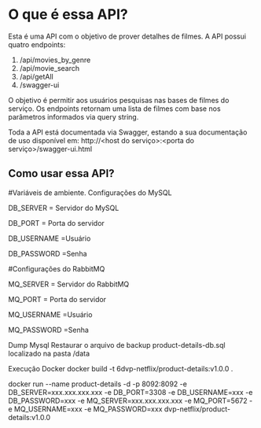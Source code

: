# O que é essa API?

Esta é uma API com o objetivo de prover detalhes de filmes. A API possui quatro endpoints:

1. /api/movies_by_genre
2. /api/movie_search
3. /api/getAll
4. /swagger-ui

O objetivo é permitir aos usuários pesquisas nas bases de filmes do serviço. Os endpoints retornam uma lista de filmes com base nos parâmetros informados via query string.

Toda a API está documentada via Swagger, estando a sua documentação de uso disponível em: http://<host do serviço>:<porta do serviço>/swagger-ui.html

## Como usar essa API?

#Variáveis de ambiente.
Configurações do MySQL

DB_SERVER = Servidor do MySQL

DB_PORT = Porta do servidor

DB_USERNAME =Usuário

DB_PASSWORD =Senha

#Configurações do RabbitMQ

MQ_SERVER = Servidor do RabbitMQ

MQ_PORT = Porta do servidor

MQ_USERNAME =Usuário

MQ_PASSWORD =Senha

Dump Mysql
Restaurar o arquivo de backup product-details-db.sql localizado na pasta /data

Execução Docker
docker build -t 6dvp-netflix/product-details:v1.0.0 .

docker run --name product-details -d -p 8092:8092 -e DB_SERVER=xxx.xxx.xxx.xxx -e DB_PORT=3308 -e DB_USERNAME=xxx -e DB_PASSWORD=xxx -e MQ_SERVER=xxx.xxx.xxx.xxx -e MQ_PORT=5672 -e MQ_USERNAME=xxx -e MQ_PASSWORD=xxx dvp-netflix/product-details:v1.0.0
